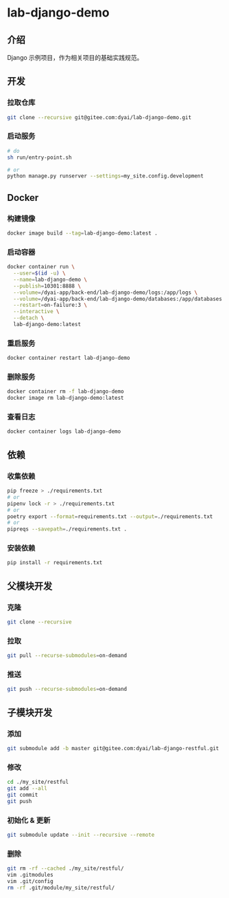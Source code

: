 # lab-django-demo

## 介绍

Django 示例项目，作为相关项目的基础实践规范。

## 开发

### 拉取仓库

```bash
git clone --recursive git@gitee.com:dyai/lab-django-demo.git
```

### 启动服务

```bash
# do
sh run/entry-point.sh

# or
python manage.py runserver --settings=my_site.config.development
```

## Docker

### 构建镜像

```bash
docker image build --tag=lab-django-demo:latest .
```

### 启动容器

```bash
docker container run \
  --user=$(id -u) \
  --name=lab-django-demo \
  --publish=10301:8888 \
  --volume=/dyai-app/back-end/lab-django-demo/logs:/app/logs \
  --volume=/dyai-app/back-end/lab-django-demo/databases:/app/databases \
  --restart=on-failure:3 \
  --interactive \
  --detach \
  lab-django-demo:latest
```

### 重启服务

```bash
docker container restart lab-django-demo
```

### 删除服务

```bash
docker container rm -f lab-django-demo
docker image rm lab-django-demo:latest
```

### 查看日志

```bash
docker container logs lab-django-demo
```

## 依赖

### 收集依赖

```bash
pip freeze > ./requirements.txt
# or
pipenv lock -r > ./requirements.txt
# or
poetry export --format=requirements.txt --output=./requirements.txt
# or
pipreqs --savepath=./requirements.txt .
```

### 安装依赖

```bash
pip install -r requirements.txt
```

## 父模块开发

### 克隆

```bash
git clone --recursive
```

### 拉取

```bash
git pull --recurse-submodules=on-demand
```

### 推送

```bash
git push --recurse-submodules=on-demand
```

## 子模块开发

### 添加

```bash
git submodule add -b master git@gitee.com:dyai/lab-django-restful.git ./my_site/restful
```

### 修改

```bash
cd ./my_site/restful
git add --all
git commit
git push
```

### 初始化 & 更新

```bash
git submodule update --init --recursive --remote
```

### 删除

```bash
git rm -rf --cached ./my_site/restful/
vim .gitmodules
vim .git/config
rm -rf .git/module/my_site/restful/
```
